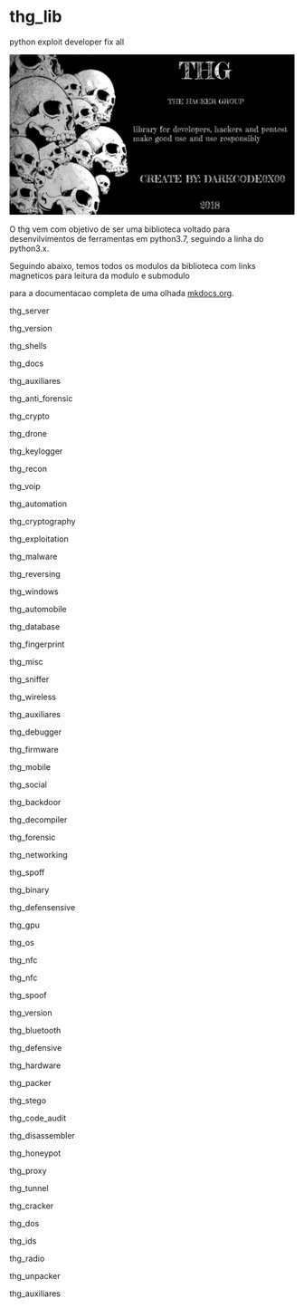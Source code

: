 # thg_lib
python exploit developer
fix all

![Screenshot](https://github.com/darkcode357/thg_lib/blob/master/THG/THG-2.png)


O thg vem com objetivo de ser uma biblioteca  voltado para desenvilvimentos de ferramentas em 
python3.7, seguindo a linha do python3.x.

Seguindo abaixo, temos todos os modulos da biblioteca com links magneticos para leitura da  modulo e submodulo

para a documentacao completa de uma olhada [mkdocs.org](https://mkdocs.org).



thg_server

thg_version

thg_shells

thg_docs

thg_auxiliares

thg_anti_forensic

thg_crypto

thg_drone

thg_keylogger

thg_recon

thg_voip

thg_automation

thg_cryptography

thg_exploitation

thg_malware

thg_reversing

thg_windows

thg_automobile

thg_database

thg_fingerprint

thg_misc

thg_sniffer

thg_wireless

thg_auxiliares

thg_debugger

thg_firmware

thg_mobile

thg_social

thg_backdoor

thg_decompiler

thg_forensic

thg_networking

thg_spoff

thg_binary

thg_defensensive

thg_gpu

thg_os

thg_nfc

thg_nfc

thg_spoof

thg_version

thg_bluetooth

thg_defensive

thg_hardware

thg_packer

thg_stego

thg_code_audit

thg_disassembler

thg_honeypot

thg_proxy

thg_tunnel

thg_cracker

thg_dos

thg_ids

thg_radio

thg_unpacker

thg_auxiliares

